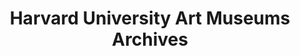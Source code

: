 ---
layout: repo
title: "Harvard University Art Museums Archives"
id: 18158
permalink: repos/18158/
---